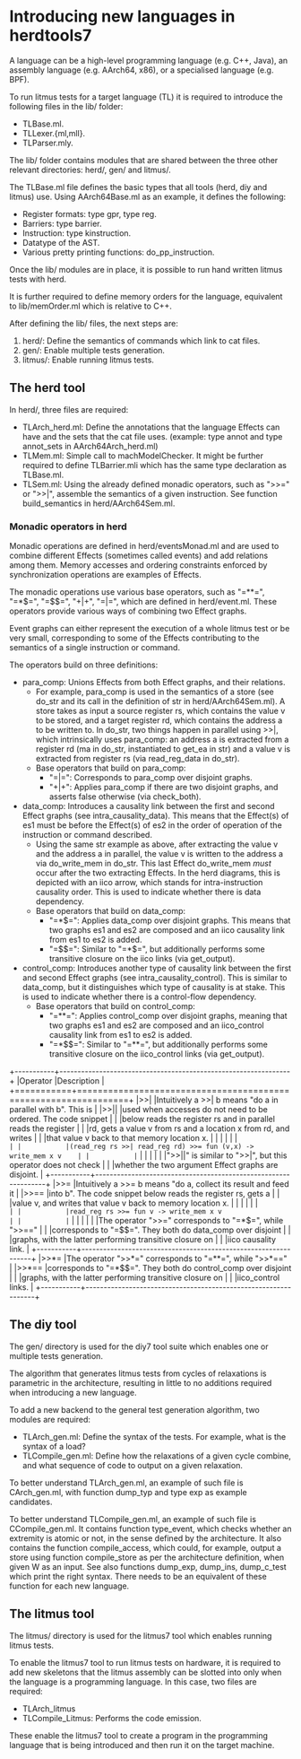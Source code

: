 # Introducing new languages in herdtools7

A language can be a high-level programming language (e.g. C++, Java), an
assembly language (e.g. AArch64, x86), or a specialised language (e.g. BPF).

To run litmus tests for a target language (TL) it is required to introduce the
following files in the lib/ folder:

- TLBase.ml.
- TLLexer.{ml,mll}.
- TLParser.mly.

The lib/ folder contains modules that are shared between the three other
relevant directories: herd/, gen/ and litmus/.

The TLBase.ml file defines the basic types that all tools (herd, diy and
litmus) use. Using AArch64Base.ml as an example, it defines the following:

- Register formats: type gpr, type reg.
- Barriers: type barrier.
- Instruction: type kinstruction.
- Datatype of the AST.
- Various pretty printing functions: do_pp_instruction.

Once the lib/ modules are in place, it is possible to run hand written litmus tests with herd.

It is further required to define memory orders for the language, equivalent to lib/memOrder.ml
which is relative to C++.

After defining the lib/ files, the next steps are:

1. herd/: Define the semantics of commands which link to cat files.
2. gen/: Enable multiple tests generation.
3. litmus/: Enable running litmus tests.

## The herd tool

In herd/, three files are required:

- TLArch_herd.ml: Define the annotations that the language Effects can have and the sets that the
  cat file uses. (example: type annot and type annot_sets in AArch64Arch_herd.ml)
- TLMem.ml: Simple call to machModelChecker. It might be further required to define
  TLBarrier.mli which has the same type declaration as TLBase.ml.
- TLSem.ml: Using the already defined monadic operators, such as ">>=" or ">>|", assemble the
  semantics of a given instruction. See function build_semantics in herd/AArch64Sem.ml.

### Monadic operators in herd

Monadic operations are defined in herd/eventsMonad.ml and are used to combine
different Effects (sometimes called events) and add relations among them. Memory accesses
and ordering constraints enforced by synchronization operations are examples of Effects.

The monadic operations use various base operators, such as "=**=", "=*$=", "=$$=", "+|+", "=|=",
which are defined in herd/event.ml. These operators provide various ways of combining two Effect
graphs.

Event graphs can either represent the execution of a whole litmus test or be very small,
corresponding to some of the Effects contributing to the semantics of a single instruction or
command.

The operators build on three definitions:

- para_comp: Unions Effects from both Effect graphs, and their relations.
    - For example, para_comp is used in the semantics of a store (see do_str and its call in the
      definition of str in herd/AArch64Sem.ml). A store takes as input a source register rs, which
      contains the value v to be stored, and a target register rd, which contains the address a to
      be written to. In do_str, two things happen in parallel using >>|, which intrinsically uses
      para_comp: an address a is extracted from a register rd (ma in do_str, instantiated to get_ea
      in str) and a value v is extracted from register rs (via read_reg_data in do_str).
    - Base operators that build on para_comp:
        - "=|=": Corresponds to para_comp over disjoint graphs.
        - "+|+": Applies para_comp if there are two disjoint graphs, and asserts false
          otherwise (via check_both).
- data_comp: Introduces a causality link between the first and second Effect graphs (see
  intra_causality_data). This means that the Effect(s) of es1 must be before the Effect(s) of es2 in
  the order of operation of the instruction or command described.
    - Using the same str example as above, after extracting the value v and the address a in
      parallel, the value v is written to the address a via do_write_mem in do_str. This last Effect
      do_write_mem *must* occur after the two extracting Effects. In the herd diagrams, this is
      depicted with an iico arrow, which stands for intra-instruction causality order. This is used
      to indicate whether there is data dependency.
    - Base operators that build on data_comp:
        - "=*$=": Applies data_comp over disjoint graphs. This means that two graphs es1 and es2
          are composed and an iico causality link from es1 to es2 is added.
        - "=$$=": Similar to "=*$=", but additionally performs some transitive closure on the
          iico links (via get_output).
- control_comp: Introduces another type of causality link between the first and second Effect
  graphs (see intra_causality_control). This is similar to data_comp, but it distinguishes which
  type of causality is at stake. This is used to indicate whether there is a control-flow
  dependency.
    - Base operators that build on control_comp:
        - "=**=": Applies control_comp over disjoint graphs, meaning that two graphs es1 and
          es2 are composed and an iico_control causality link from es1 to es2 is added.
        - "=*$$=": Similar to "=**=", but additionally performs some transitive closure on the
          iico_control links (via get_output).

+-----------+----------------------------------------------------------------+
|Operator   |Description                                                     |
+===========+================================================================+
|>>|        |Intuitively a >>| b means "do a in parallel with b". This is    |
|>>||       |used when accesses do not need to be ordered. The code snippet  |
|           |below reads the register rs and in parallel reads the register  |
|           |rd, gets a value v from rs and a location x from rd, and writes |
|           |that value v back to that memory location x.                    |
|           |                                                                |
|           |```                                                             |
|           |(read_reg rs >>| read_reg rd) >>= fun (v,x) -> write_mem x v    |
|           |```                                                             |
|           |                                                                |
|           |">>||" is similar to ">>|", but this operator does not check    |
|           |whether the two argument Effect graphs are disjoint.            |
+-----------+----------------------------------------------------------------+
|>>=        |Intuitively a >>= b means "do a, collect its result and feed it |
|>>==       |into b". The code snippet below reads the register rs, gets a   |
|           |value v, and writes that value v back to memory location x.     |
|           |                                                                |
|           |```                                                             |
|           |read_reg rs >>= fun v -> write_mem x v                          |
|           |```                                                             |
|           |                                                                |
|           |The operator ">>=" corresponds to "=*$=", while ">>=="          |
|           |corresponds to "=$$=". They both do data_comp over disjoint     |
|           |graphs, with the latter performing transitive closure on        |
|           |iico causality link.                                            |
+-----------+----------------------------------------------------------------+
|>>*=       |The operator ">>*=" corresponds to "=**=", while ">>*=="        |
|>>*==      |corresponds to "=*$$=". They both do control_comp over disjoint |
|           |graphs, with the latter performing transitive closure on        |
|           |iico_control links.                                             |
+-----------+----------------------------------------------------------------+

## The diy tool

The gen/ directory is used for the diy7 tool suite which enables one or multiple tests generation.

The algorithm that generates litmus tests from cycles of relaxations is parametric in the
architecture, resulting in little to no additions required when introducing a new language.

To add a new backend to the general test generation algorithm, two modules are required:

- TLArch_gen.ml: Define the syntax of the tests. For example, what is the syntax of a load?
- TLCompile_gen.ml: Define how the relaxations of a given cycle combine, and what sequence of
  code to output on a given relaxation.

To better understand TLArch_gen.ml, an example of such file is CArch_gen.ml, with function dump_typ
and type exp as example candidates.

To better understand TLCompile_gen.ml, an example of such file is CCompile_gen.ml. It contains function
type_event, which checks whether an extremity is atomic or not, in the sense defined by the
architecture. It also contains the function compile_access, which could, for example, output a
store using function compile_store as per the architecture definition, when
given W as an input. See also functions dump_exp, dump_ins, dump_c_test which print the right
syntax. There needs to be an equivalent of these function for each new language.

## The litmus tool

The litmus/ directory is used for the litmus7 tool which enables running litmus tests.

To enable the litmus7 tool to run litmus tests on hardware, it is required to add new skeletons
that the litmus assembly can be slotted into only when the language is a programming language.
In this case, two files are required:

- TLArch_litmus
- TLCompile_Litmus: Performs the code emission.

These enable the litmus7 tool to create a program in the programming language
that is being introduced and then run it on the target machine.
